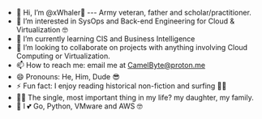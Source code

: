 - 👋 Hi, I’m @xWhaler🐳 --- Army veteran, father and scholar/practitioner.
- 👀 I’m interested in SysOps and Back-end Engineering for Cloud & Virtualization 🤓
- 🌱 I’m currently learning CIS and Business Intelligence
- 💞️ I’m looking to collaborate on projects with anything involving Cloud Computing or Virtualization. 
- 📫 How to reach me: email me at CamelByte@proton.me
- 😄 Pronouns: He, Him, Dude 😎
- ⚡ Fun fact: I enjoy reading historical non-fiction and surfing 🏄‍♂️
- 👨‍👧 The single, most important thing in my life? my daughter, my family.
- 🐪 I 💕 Go, Python, VMware and AWS 🤓
<!---
xWhaler/xWhaler is a ✨ special ✨ repository because its `README.md` (this file) appears on your GitHub profile.
You can click the Preview link to take a look at your changes.
--->
